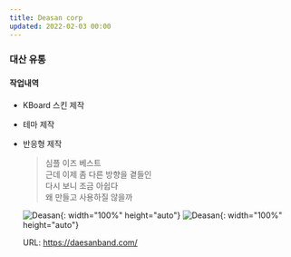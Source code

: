 ```yaml
---
title: Deasan corp
updated: 2022-02-03 00:00
---
```


### 대산 유통
  
#### 작업내역
- KBoard 스킨 제작
- 테마 제작
- 반응형 제작
  
	>심플 이즈 베스트  
	>근데 이제 좀 다른 방향을 곁들인  
	>다시 보니 조금 아쉽다    
	>왜 만들고 사용하질 않을까
 
	![Deasan](https://github.com/project0210/project0210.github.io/blob/master/_posts/images/daesan/001.png?raw=true){: width="100%" height="auto"}
	![Deasan](https://github.com/project0210/project0210.github.io/blob/master/_posts/images/daesan/002.png?raw=true){: width="100%" height="auto"}
  
	URL: https://daesanband.com/
